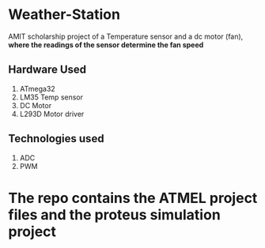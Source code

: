 
# Weather-Station
AMIT scholarship  project of a Temperature sensor and a dc motor (fan), 
**where the readings of the sensor determine the fan speed**
## Hardware Used

 1. ATmega32
 2. LM35 Temp sensor
 3. DC Motor
 4. L293D Motor driver
 
 ## Technologies used
 
1. ADC
2. PWM

# The repo contains the ATMEL project files and the proteus simulation project
